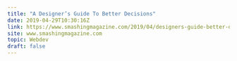 ```yaml
---
title: "A Designer’s Guide To Better Decisions"
date: 2019-04-29T10:30:16Z
link: https://www.smashingmagazine.com/2019/04/designers-guide-better-decisions/
site: www.smashingmagazine.com
topic: Webdev
draft: false
---
```

